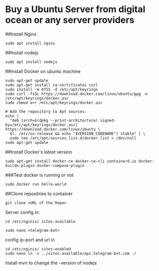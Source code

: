 # Buy a Ubuntu Server from digital ocean or any server providers

##Install Nginx 
```
sudo apt install nginx
```
##Install nodejs
```
sudo apt install nodejs
```

##install Docker on ubuntu machine
```
sudo apt-get update
sudo apt-get install ca-certificates curl
sudo install -m 0755 -d /etc/apt/keyrings
sudo curl -fsSL https://download.docker.com/linux/ubuntu/gpg -o /etc/apt/keyrings/docker.asc
sudo chmod a+r /etc/apt/keyrings/docker.asc

# Add the repository to Apt sources:
echo \
  "deb [arch=$(dpkg --print-architecture) signed-by=/etc/apt/keyrings/docker.asc] https://download.docker.com/linux/ubuntu \
  $(. /etc/os-release && echo "$VERSION_CODENAME") stable" | \
  sudo tee /etc/apt/sources.list.d/docker.list > /dev/null
sudo apt-get update
```
##Install Docker's latest version
```
sudo apt-get install docker-ce docker-ce-cli containerd.io docker-buildx-plugin docker-compose-plugin
```
###Test docker is running or not
```
sudo docker run hello-world
```
##Clone repositries to container
```
git clone <URL of the Repo>
```

Server config in:
```
cd /etc/nginix/ sites-available
```
```
sudo nano <telegram-bot>
```
config ip-port and url in <telegram-bot>
```
cd /etc/nginix/ sites-enabled
sudo nano ln -s ../sites-available/api.telegram-bot.com ./
```
install mvn to change the -version of nodejs
